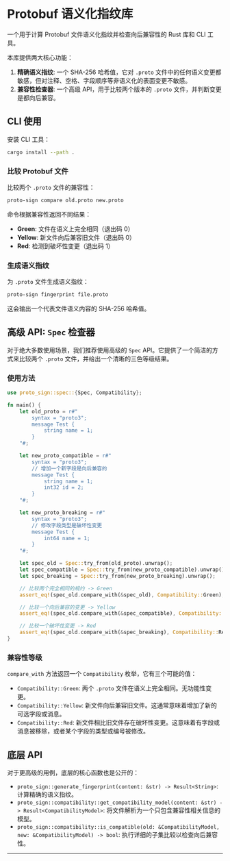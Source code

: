 # Protobuf 语义化指纹库

一个用于计算 Protobuf 文件语义化指纹并检查向后兼容性的 Rust 库和 CLI 工具。

本库提供两大核心功能：
1.  **精确语义指纹**: 一个 SHA-256 哈希值，它对 `.proto` 文件中的任何语义变更都敏感，但对注释、空格、字段顺序等非语义化的表面变更不敏感。
2.  **兼容性检查器**: 一个高级 API，用于比较两个版本的 `.proto` 文件，并判断变更是都向后兼容。

## CLI 使用

安装 CLI 工具：

```bash
cargo install --path .
```

### 比较 Protobuf 文件

比较两个 `.proto` 文件的兼容性：

```bash
proto-sign compare old.proto new.proto
```

命令根据兼容性返回不同结果：

*   **Green**: 文件在语义上完全相同（退出码 0）
*   **Yellow**: 新文件向后兼容旧文件（退出码 0）
*   **Red**: 检测到破坏性变更（退出码 1）

### 生成语义指纹

为 `.proto` 文件生成语义指纹：

```bash
proto-sign fingerprint file.proto
```

这会输出一个代表文件语义内容的 SHA-256 哈希值。

## 高级 API: `Spec` 检查器

对于绝大多数使用场景，我们推荐使用高级的 `Spec` API。它提供了一个简洁的方式来比较两个 `.proto` 文件，并给出一个清晰的三色等级结果。

### 使用方法

```rust
use proto_sign::spec::{Spec, Compatibility};

fn main() {
    let old_proto = r#"
        syntax = "proto3";
        message Test {
            string name = 1;
        }
    "#;

    let new_proto_compatible = r#"
        syntax = "proto3";
        // 增加一个新字段是向后兼容的
        message Test {
            string name = 1;
            int32 id = 2;
        }
    "#;

    let new_proto_breaking = r#"
        syntax = "proto3";
        // 修改字段类型是破坏性变更
        message Test {
            int64 name = 1;
        }
    "#;

    let spec_old = Spec::try_from(old_proto).unwrap();
    let spec_compatible = Spec::try_from(new_proto_compatible).unwrap();
    let spec_breaking = Spec::try_from(new_proto_breaking).unwrap();

    // 比较两个完全相同的规约 -> Green
    assert_eq!(spec_old.compare_with(&spec_old), Compatibility::Green);

    // 比较一个向后兼容的变更 -> Yellow
    assert_eq!(spec_old.compare_with(&spec_compatible), Compatibility::Yellow);

    // 比较一个破坏性变更 -> Red
    assert_eq!(spec_old.compare_with(&spec_breaking), Compatibility::Red);
}
```

### 兼容性等级

`compare_with` 方法返回一个 `Compatibility` 枚举，它有三个可能的值：

*   `Compatibility::Green`: 两个 `.proto` 文件在语义上完全相同。无功能性变更。
*   `Compatibility::Yellow`: 新文件向后兼容旧文件。这通常意味着增加了新的可选字段或消息。
*   `Compatibility::Red`: 新文件相比旧文件存在破坏性变更。这意味着有字段或消息被移除，或者某个字段的类型或编号被修改。

## 底层 API

对于更高级的用例，底层的核心函数也是公开的：

*   `proto_sign::generate_fingerprint(content: &str) -> Result<String>`: 计算精确的语义指纹。
*   `proto_sign::compatibility::get_compatibility_model(content: &str) -> Result<CompatibilityModel>`: 将文件解析为一个只包含兼容性相关信息的模型。
*   `proto_sign::compatibility::is_compatible(old: &CompatibilityModel, new: &CompatibilityModel) -> bool`: 执行详细的子集比较以检查向后兼容性。

---
